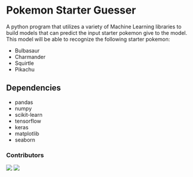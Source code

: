 # Pokemon Starter Guesser

A python program that utilizes a variety of Machine Learning libraries to build models that can predict the input starter pokemon give to the model.
This model will be able to recognize the following starter pokemon:

- Bulbasaur
- Charmander
- Squirtle
- Pikachu

## Dependencies

- pandas
- numpy
- scikit-learn
- tensorflow
- keras
- matplotlib
- seaborn

### Contributors

[![](https://github.com/daxz0.png?size=50)](https://github.com/daxz0)
[![](https://github.com/anishanup.png?size=50)](https://github.com/anishanup)
<!-- [![](https://github.com/Tfu1234.png?size=50)](https://github.com/Tfu1234) -->
